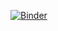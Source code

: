 [![Binder](https://mybinder.org/badge_logo.svg)](https://mybinder.org/v2/gh/KibumJeon/CREBSI-model/HEAD)
